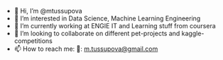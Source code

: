 - 👋 Hi, I’m @mtussupova
- 👀 I’m interested in Data Science, Machine Learning Engineering
- 🌱 I’m currently working at ENGIE IT and Learning stuff from coursera
- 💞️ I’m looking to collaborate on different pet-projects and kaggle-competitions
- 📫 How to reach me: 
    📧: m.tussupova@gmail.com
    


<!---
mtussupova/mtussupova is a ✨ special ✨ repository because its `README.md` (this file) appears on your GitHub profile.
You can click the Preview link to take a look at your changes.
--->
